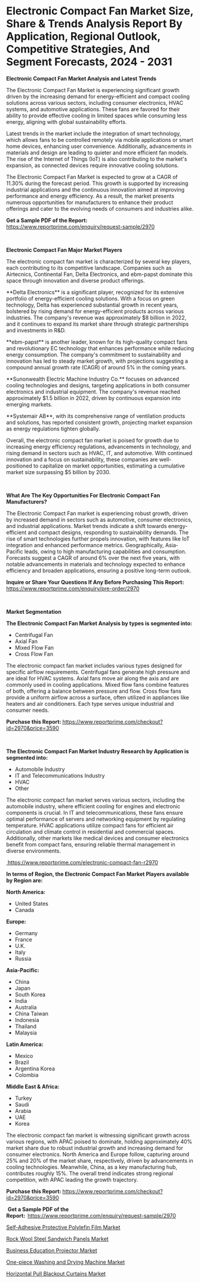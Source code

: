 <p><h1>Electronic Compact Fan Market Size, Share & Trends Analysis Report By Application, Regional Outlook, Competitive Strategies, And Segment Forecasts, 2024 - 2031</h1></p><p><strong>Electronic Compact Fan Market Analysis and Latest Trends</strong></p>
<p><p>The Electronic Compact Fan Market is experiencing significant growth driven by the increasing demand for energy-efficient and compact cooling solutions across various sectors, including consumer electronics, HVAC systems, and automotive applications. These fans are favored for their ability to provide effective cooling in limited spaces while consuming less energy, aligning with global sustainability efforts.</p><p>Latest trends in the market include the integration of smart technology, which allows fans to be controlled remotely via mobile applications or smart home devices, enhancing user convenience. Additionally, advancements in materials and design are leading to quieter and more efficient fan models. The rise of the Internet of Things (IoT) is also contributing to the market's expansion, as connected devices require innovative cooling solutions.</p><p>The Electronic Compact Fan Market is expected to grow at a CAGR of 11.30% during the forecast period. This growth is supported by increasing industrial applications and the continuous innovation aimed at improving performance and energy efficiency. As a result, the market presents numerous opportunities for manufacturers to enhance their product offerings and cater to the evolving needs of consumers and industries alike.</p></p>
<p><strong>Get a Sample PDF of the Report:&nbsp;</strong> <a href="https://www.reportprime.com/enquiry/request-sample/2970?utm_campaign=1571&utm_medium=2&utm_source=Github&utm_content=ia&utm_term=18102024&utm_id=electronic-compact-fan">https://www.reportprime.com/enquiry/request-sample/2970</a></p>
<p>&nbsp;</p>
<p><strong>Electronic Compact Fan Major Market Players</strong></p>
<p><p>The electronic compact fan market is characterized by several key players, each contributing to its competitive landscape. Companies such as Airtecnics, Continental Fan, Delta Electronics, and ebm-papst dominate this space through innovation and diverse product offerings.</p><p>**Delta Electronics** is a significant player, recognized for its extensive portfolio of energy-efficient cooling solutions. With a focus on green technology, Delta has experienced substantial growth in recent years, bolstered by rising demand for energy-efficient products across various industries. The company's revenue was approximately $8 billion in 2022, and it continues to expand its market share through strategic partnerships and investments in R&D.</p><p>**ebm-papst** is another leader, known for its high-quality compact fans and revolutionary EC technology that enhances performance while reducing energy consumption. The company's commitment to sustainability and innovation has led to steady market growth, with projections suggesting a compound annual growth rate (CAGR) of around 5% in the coming years.</p><p>**Sunonwealth Electric Machine Industry Co.** focuses on advanced cooling technologies and designs, targeting applications in both consumer electronics and industrial equipment. The company's revenue reached approximately $1.5 billion in 2022, driven by continuous expansion into emerging markets.</p><p>**Systemair AB**, with its comprehensive range of ventilation products and solutions, has reported consistent growth, projecting market expansion as energy regulations tighten globally.</p><p>Overall, the electronic compact fan market is poised for growth due to increasing energy efficiency regulations, advancements in technology, and rising demand in sectors such as HVAC, IT, and automotive. With continued innovation and a focus on sustainability, these companies are well-positioned to capitalize on market opportunities, estimating a cumulative market size surpassing $5 billion by 2030.</p></p>
<p>&nbsp;</p>
<p><strong>What Are The Key Opportunities For Electronic Compact Fan Manufacturers?</strong></p>
<p><p>The Electronic Compact Fan market is experiencing robust growth, driven by increased demand in sectors such as automotive, consumer electronics, and industrial applications. Market trends indicate a shift towards energy-efficient and compact designs, responding to sustainability demands. The rise of smart technologies further propels innovation, with features like IoT integration and enhanced performance metrics. Geographically, Asia-Pacific leads, owing to high manufacturing capabilities and consumption. Forecasts suggest a CAGR of around 6% over the next five years, with notable advancements in materials and technology expected to enhance efficiency and broaden applications, ensuring a positive long-term outlook.</p></p>
<p><strong>Inquire or Share Your Questions If Any Before Purchasing This Report:</strong> <a href="https://www.reportprime.com/enquiry/pre-order/2970?utm_campaign=1571&utm_medium=2&utm_source=Github&utm_content=ia&utm_term=18102024&utm_id=electronic-compact-fan">https://www.reportprime.com/enquiry/pre-order/2970</a></p>
<p>&nbsp;</p>
<p><strong>Market Segmentation</strong></p>
<p><strong>The Electronic Compact Fan Market Analysis by types is segmented into:</strong></p>
<p><ul><li>Centrifugal Fan</li><li>Axial Fan</li><li>Mixed Flow Fan</li><li>Cross Flow Fan</li></ul></p>
<p><p>The electronic compact fan market includes various types designed for specific airflow requirements. Centrifugal fans generate high pressure and are ideal for HVAC systems. Axial fans move air along the axis and are commonly used in cooling applications. Mixed flow fans combine features of both, offering a balance between pressure and flow. Cross flow fans provide a uniform airflow across a surface, often utilized in appliances like heaters and air conditioners. Each type serves unique industrial and consumer needs.</p></p>
<p><strong>Purchase this Report:&nbsp;</strong><a href="https://www.reportprime.com/checkout?id=2970&price=3590&utm_campaign=1571&utm_medium=2&utm_source=Github&utm_content=ia&utm_term=18102024&utm_id=electronic-compact-fan">https://www.reportprime.com/checkout?id=2970&price=3590</a></p>
<p>&nbsp;</p>
<p><strong>The Electronic Compact Fan Market Industry Research by Application is segmented into:</strong></p>
<p><ul><li>Automobile Industry</li><li>IT and Telecommunications Industry</li><li>HVAC</li><li>Other</li></ul></p>
<p><p>The electronic compact fan market serves various sectors, including the automobile industry, where efficient cooling for engines and electronic components is crucial. In IT and telecommunications, these fans ensure optimal performance of servers and networking equipment by regulating temperature. HVAC applications utilize compact fans for efficient air circulation and climate control in residential and commercial spaces. Additionally, other markets like medical devices and consumer electronics benefit from compact fans, ensuring reliable thermal management in diverse environments.</p></p>
<p><a href="https://www.reportprime.com/electronic-compact-fan-r2970?utm_campaign=1571&utm_medium=2&utm_source=Github&utm_content=ia&utm_term=18102024&utm_id=electronic-compact-fan">&nbsp;https://www.reportprime.com/electronic-compact-fan-r2970</a></p>
<p><strong>In terms of Region, the Electronic Compact Fan Market Players available by Region are:</strong></p>
<p>
    <p> <strong> North America: </strong>
        <ul>
            <li>United States</li>
            <li>Canada</li>
        </ul>
        </p> 
    <p> <strong> Europe: </strong>
        <ul>
            <li>Germany</li>
            <li>France</li>
            <li>U.K.</li>
            <li>Italy</li>
            <li>Russia</li>
        </ul>
        </p> 
    <p> <strong> Asia-Pacific: </strong>
        <ul>
            <li>China</li>
            <li>Japan</li>
            <li>South Korea</li>
            <li>India</li>
            <li>Australia</li>
            <li>China Taiwan</li>
            <li>Indonesia</li>
            <li>Thailand</li>
            <li>Malaysia</li>
        </ul>
        </p> 
    <p> <strong> Latin America: </strong>
        <ul>
            <li>Mexico</li>
            <li>Brazil</li>
            <li>Argentina Korea</li>
            <li>Colombia</li>
        </ul>
        </p> 
    <p> <strong> Middle East & Africa: </strong>
        <ul>
            <li>Turkey</li>
            <li>Saudi</li>
            <li>Arabia</li>
            <li>UAE</li>
            <li>Korea</li>
        </ul>
    </p>
    </p>
<p><p>The electronic compact fan market is witnessing significant growth across various regions, with APAC poised to dominate, holding approximately 40% market share due to robust industrial growth and increasing demand for consumer electronics. North America and Europe follow, capturing around 25% and 20% of the market share, respectively, driven by advancements in cooling technologies. Meanwhile, China, as a key manufacturing hub, contributes roughly 15%. The overall trend indicates strong regional competition, with APAC leading the growth trajectory.</p></p>
<p><strong>Purchase this Report: </strong><a href="https://www.reportprime.com/checkout?id=2970&price=3590&utm_campaign=1571&utm_medium=2&utm_source=Github&utm_content=ia&utm_term=18102024&utm_id=electronic-compact-fan">https://www.reportprime.com/checkout?id=2970&price=3590</a></p>
<p>&nbsp;<strong>Get a Sample PDF of the Report:&nbsp;&nbsp;</strong><a href="https://www.reportprime.com/enquiry/request-sample/2970?utm_campaign=1571&utm_medium=2&utm_source=Github&utm_content=ia&utm_term=18102024&utm_id=electronic-compact-fan">https://www.reportprime.com/enquiry/request-sample/2970</a></p>
<p><strong></strong></p>
<p><p><a href="https://www.linkedin.com/pulse/mapping-self-adhesive-protective-polylefin-film-market-trends-kc4qf?utm_campaign=1571&utm_medium=2&utm_source=Github&utm_content=ia&utm_term=18102024&utm_id=electronic-compact-fan">Self-Adhesive Protective Polylefin Film Market</a></p><p><a href="https://www.linkedin.com/pulse/surfing-rock-wool-steel-sandwich-panels-wave-riding-market-vf1cf?utm_campaign=1571&utm_medium=2&utm_source=Github&utm_content=ia&utm_term=18102024&utm_id=electronic-compact-fan">Rock Wool Steel Sandwich Panels Market</a></p><p><a href="https://www.linkedin.com/pulse/emerging-opportunities-challenges-global-business-education-nt31e?utm_campaign=1571&utm_medium=2&utm_source=Github&utm_content=ia&utm_term=18102024&utm_id=electronic-compact-fan">Business Education Projector Market</a></p><p><a href="https://www.linkedin.com/pulse/strategic-market-insights-navigating-global-one-piece-washing-akxxe?utm_campaign=1571&utm_medium=2&utm_source=Github&utm_content=ia&utm_term=18102024&utm_id=electronic-compact-fan">One-piece Washing and Drying Machine Market</a></p><p><a href="https://www.linkedin.com/pulse/comprehensive-horizontal-pull-blackout-curtains-market-report-bnude?utm_campaign=1571&utm_medium=2&utm_source=Github&utm_content=ia&utm_term=18102024&utm_id=electronic-compact-fan">Horizontal Pull Blackout Curtains Market</a></p></p>